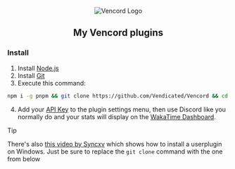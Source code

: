 <div align="center">

![Vencord Logo](https://github.com/D3SOX/vencord-userplugins/assets/24937357/f5c06f0e-9d8c-4cca-b990-953d675ec71d)

## My Vencord plugins

</div>

<!--These can be installed by following the guide [here](https://github.com/Vendicated/Vencord/blob/main/docs/1_INSTALLING.md) -->

### Install

1. Install [Node.js](https://nodejs.org/)
2. Install [Git](https://git-scm.com/downloads)
3. Execute this command:
```bash
npm i -g pnpm && git clone https://github.com/Vendicated/Vencord && cd Vencord && npm i -g pnpm && pnpm i && cd src && mkdir userplugins && cd userplugins && git clone https://github.com/wakatime/vencord-wakatime && cd ../.. && pnpm build && pnpm inject
```

4. Add your [API Key](https://wakatime.com/api-key) to the plugin settings menu, then use Discord like you normally do and your stats will display on the [WakaTime Dashboard](https://wakatime.com).

> [!TIP]
> There's also [this video by Syncxv](https://youtu.be/8wexjSo8fNw) which shows how to install a userplugin on Windows.
> Just be sure to replace the `git clone` command with the one from below
